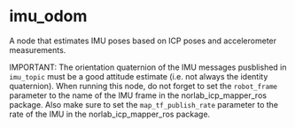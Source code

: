 # imu_odom
A node that estimates IMU poses based on ICP poses and accelerometer measurements.

IMPORTANT: The orientation quaternion of the IMU messages pusblished in `imu_topic` must be a good attitude estimate (i.e. not always the identity quaternion). When running this node, do not forget to set the `robot_frame` parameter to the name of the IMU frame in the norlab_icp_mapper_ros package. Also make sure to set the `map_tf_publish_rate` parameter to the rate of the IMU in the norlab_icp_mapper_ros package.

